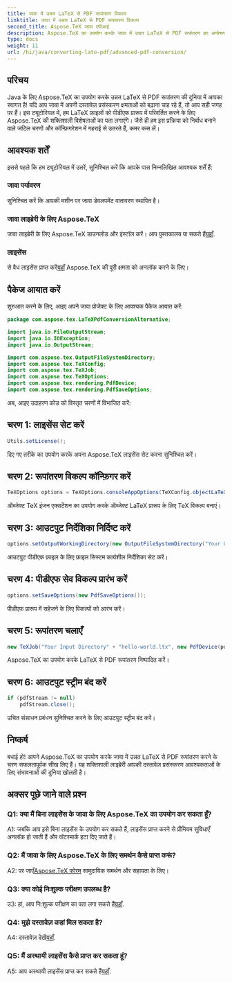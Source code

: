 ```yaml
---
title: जावा में उन्नत LaTeX से PDF रूपांतरण विकल्प
linktitle: जावा में उन्नत LaTeX से PDF रूपांतरण विकल्प
second_title: Aspose.TeX जावा एपीआई
description: Aspose.TeX का उपयोग करके जावा में उन्नत LaTeX से PDF रूपांतरण का अन्वेषण करें। चरण-दर-चरण मार्गदर्शन के साथ शक्तिशाली दस्तावेज़ प्रसंस्करण को अनलॉक करें।
type: docs
weight: 11
url: /hi/java/converting-lato-pdf/advanced-pdf-conversion/
---
```

## परिचय

Java के लिए Aspose.TeX का उपयोग करके उन्नत LaTeX से PDF रूपांतरण की दुनिया में आपका स्वागत है! यदि आप जावा में अपनी दस्तावेज़ प्रसंस्करण क्षमताओं को बढ़ाना चाह रहे हैं, तो आप सही जगह पर हैं। इस ट्यूटोरियल में, हम LaTeX फ़ाइलों को पीडीएफ प्रारूप में परिवर्तित करने के लिए Aspose.TeX की शक्तिशाली विशेषताओं का पता लगाएंगे। जैसे ही हम इस प्रक्रिया को निर्बाध बनाने वाले जटिल चरणों और कॉन्फ़िगरेशन में गहराई से उतरते हैं, कमर कस लें।

## आवश्यक शर्तें

इससे पहले कि हम ट्यूटोरियल में उतरें, सुनिश्चित करें कि आपके पास निम्नलिखित आवश्यक शर्तें हैं:

### जावा पर्यावरण
सुनिश्चित करें कि आपकी मशीन पर जावा डेवलपमेंट वातावरण स्थापित है।

### जावा लाइब्रेरी के लिए Aspose.TeX
 जावा लाइब्रेरी के लिए Aspose.TeX डाउनलोड और इंस्टॉल करें। आप पुस्तकालय पा सकते हैं[यहाँ](https://releases.aspose.com/tex/java/).

### लाइसेंस
से वैध लाइसेंस प्राप्त करें[यहाँ](https://purchase.aspose.com/buy) Aspose.TeX की पूरी क्षमता को अनलॉक करने के लिए।

## पैकेज आयात करें

शुरुआत करने के लिए, आइए अपने जावा प्रोजेक्ट के लिए आवश्यक पैकेज आयात करें:

```java
package com.aspose.tex.LaTeXPdfConversionAlternative;

import java.io.FileOutputStream;
import java.io.IOException;
import java.io.OutputStream;

import com.aspose.tex.OutputFileSystemDirectory;
import com.aspose.tex.TeXConfig;
import com.aspose.tex.TeXJob;
import com.aspose.tex.TeXOptions;
import com.aspose.tex.rendering.PdfDevice;
import com.aspose.tex.rendering.PdfSaveOptions;
```

अब, आइए उदाहरण कोड को विस्तृत चरणों में विभाजित करें:

## चरण 1: लाइसेंस सेट करें

```java
Utils.setLicense();
```

दिए गए तरीके का उपयोग करके अपना Aspose.TeX लाइसेंस सेट करना सुनिश्चित करें।

## चरण 2: रूपांतरण विकल्प कॉन्फ़िगर करें

```java
TeXOptions options = TeXOptions.consoleAppOptions(TeXConfig.objectLaTeX());
```

ऑब्जेक्ट TeX इंजन एक्सटेंशन का उपयोग करके ऑब्जेक्ट LaTeX प्रारूप के लिए TeX विकल्प बनाएं।

## चरण 3: आउटपुट निर्देशिका निर्दिष्ट करें

```java
options.setOutputWorkingDirectory(new OutputFileSystemDirectory("Your Output Directory"));
```

आउटपुट पीडीएफ फ़ाइल के लिए फ़ाइल सिस्टम कार्यशील निर्देशिका सेट करें।

## चरण 4: पीडीएफ सेव विकल्प प्रारंभ करें

```java
options.setSaveOptions(new PdfSaveOptions());
```

पीडीएफ प्रारूप में सहेजने के लिए विकल्पों को आरंभ करें।

## चरण 5: रूपांतरण चलाएँ

```java
new TeXJob("Your Input Directory" + "hello-world.ltx", new PdfDevice(pdfStream), options).run();
```

Aspose.TeX का उपयोग करके LaTeX से PDF रूपांतरण निष्पादित करें।

## चरण 6: आउटपुट स्ट्रीम बंद करें

```java
if (pdfStream != null)
    pdfStream.close();
```

उचित संसाधन प्रबंधन सुनिश्चित करने के लिए आउटपुट स्ट्रीम बंद करें।

## निष्कर्ष

बधाई हो! आपने Aspose.TeX का उपयोग करके जावा में उन्नत LaTeX से PDF रूपांतरण करने के चरण सफलतापूर्वक सीख लिए हैं। यह शक्तिशाली लाइब्रेरी आपकी दस्तावेज़ प्रसंस्करण आवश्यकताओं के लिए संभावनाओं की दुनिया खोलती है।

## अक्सर पूछे जाने वाले प्रश्न

### Q1: क्या मैं बिना लाइसेंस के जावा के लिए Aspose.TeX का उपयोग कर सकता हूँ?

A1: जबकि आप इसे बिना लाइसेंस के उपयोग कर सकते हैं, लाइसेंस प्राप्त करने से प्रीमियम सुविधाएँ अनलॉक हो जाती हैं और वॉटरमार्क हटा दिए जाते हैं।

### Q2: मैं जावा के लिए Aspose.TeX के लिए समर्थन कैसे प्राप्त करूं?

 A2: पर जाएँ[Aspose.TeX फोरम](https://forum.aspose.com/c/tex/47) सामुदायिक समर्थन और सहायता के लिए।

### Q3: क्या कोई निःशुल्क परीक्षण उपलब्ध है?

 उ3: हां, आप नि:शुल्क परीक्षण का पता लगा सकते हैं[यहाँ](https://releases.aspose.com/).

### Q4: मुझे दस्तावेज़ कहां मिल सकता है?

 A4: दस्तावेज़ देखें[यहाँ](https://reference.aspose.com/tex/java/).

### Q5: मैं अस्थायी लाइसेंस कैसे प्राप्त कर सकता हूं?

 A5: आप अस्थायी लाइसेंस प्राप्त कर सकते हैं[यहाँ](https://purchase.aspose.com/temporary-license/).